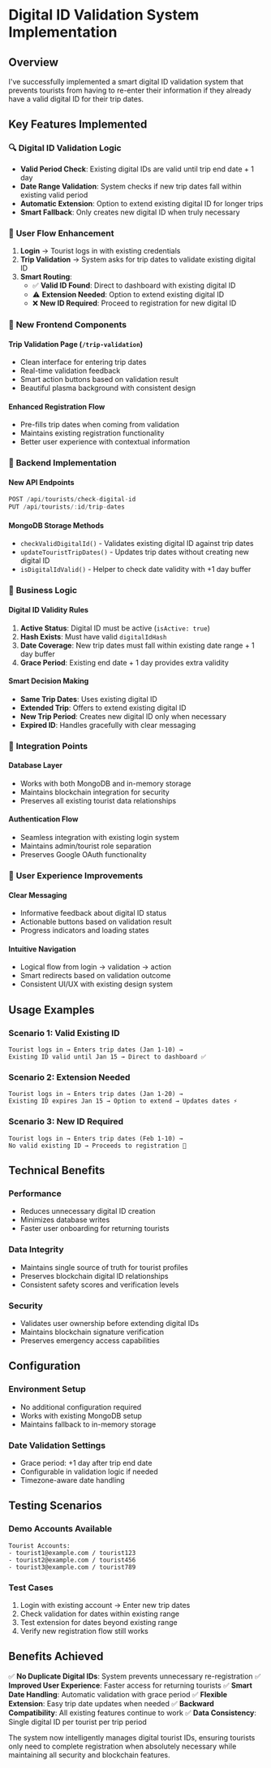# Digital ID Validation System Implementation

## Overview

I've successfully implemented a smart digital ID validation system that prevents tourists from having to re-enter their information if they already have a valid digital ID for their trip dates.

## Key Features Implemented

### 🔍 **Digital ID Validation Logic**
- **Valid Period Check**: Existing digital IDs are valid until trip end date + 1 day
- **Date Range Validation**: System checks if new trip dates fall within existing valid period
- **Automatic Extension**: Option to extend existing digital ID for longer trips
- **Smart Fallback**: Only creates new digital ID when truly necessary

### 🔄 **User Flow Enhancement**

1. **Login** → Tourist logs in with existing credentials
2. **Trip Validation** → System asks for trip dates to validate existing digital ID
3. **Smart Routing**:
   - ✅ **Valid ID Found**: Direct to dashboard with existing digital ID
   - ⚠️ **Extension Needed**: Option to extend existing digital ID
   - ❌ **New ID Required**: Proceed to registration for new digital ID

### 📱 **New Frontend Components**

#### **Trip Validation Page** (`/trip-validation`)
- Clean interface for entering trip dates
- Real-time validation feedback
- Smart action buttons based on validation result
- Beautiful plasma background with consistent design

#### **Enhanced Registration Flow**
- Pre-fills trip dates when coming from validation
- Maintains existing registration functionality
- Better user experience with contextual information

### 🔧 **Backend Implementation**

#### **New API Endpoints**
```typescript
POST /api/tourists/check-digital-id
PUT /api/tourists/:id/trip-dates
```

#### **MongoDB Storage Methods**
- `checkValidDigitalId()` - Validates existing digital ID against trip dates
- `updateTouristTripDates()` - Updates trip dates without creating new digital ID
- `isDigitalIdValid()` - Helper to check date validity with +1 day buffer

### 🎯 **Business Logic**

#### **Digital ID Validity Rules**
1. **Active Status**: Digital ID must be active (`isActive: true`)
2. **Hash Exists**: Must have valid `digitalIdHash`
3. **Date Coverage**: New trip dates must fall within existing date range + 1 day buffer
4. **Grace Period**: Existing end date + 1 day provides extra validity

#### **Smart Decision Making**
- **Same Trip Dates**: Uses existing digital ID
- **Extended Trip**: Offers to extend existing digital ID
- **New Trip Period**: Creates new digital ID only when necessary
- **Expired ID**: Handles gracefully with clear messaging

### 🔗 **Integration Points**

#### **Database Layer**
- Works with both MongoDB and in-memory storage
- Maintains blockchain integration for security
- Preserves all existing tourist data relationships

#### **Authentication Flow**
- Seamless integration with existing login system
- Maintains admin/tourist role separation
- Preserves Google OAuth functionality

### 🎨 **User Experience Improvements**

#### **Clear Messaging**
- Informative feedback about digital ID status
- Actionable buttons based on validation result
- Progress indicators and loading states

#### **Intuitive Navigation**
- Logical flow from login → validation → action
- Smart redirects based on validation outcome
- Consistent UI/UX with existing design system

## Usage Examples

### **Scenario 1: Valid Existing ID**
```
Tourist logs in → Enters trip dates (Jan 1-10) → 
Existing ID valid until Jan 15 → Direct to dashboard ✅
```

### **Scenario 2: Extension Needed**
```
Tourist logs in → Enters trip dates (Jan 1-20) → 
Existing ID expires Jan 15 → Option to extend → Updates dates ⚡
```

### **Scenario 3: New ID Required**
```
Tourist logs in → Enters trip dates (Feb 1-10) → 
No valid existing ID → Proceeds to registration 📝
```

## Technical Benefits

### **Performance**
- Reduces unnecessary digital ID creation
- Minimizes database writes
- Faster user onboarding for returning tourists

### **Data Integrity**
- Maintains single source of truth for tourist profiles
- Preserves blockchain digital ID relationships
- Consistent safety scores and verification levels

### **Security**
- Validates user ownership before extending digital IDs
- Maintains blockchain signature verification
- Preserves emergency access capabilities

## Configuration

### **Environment Setup**
- No additional configuration required
- Works with existing MongoDB setup
- Maintains fallback to in-memory storage

### **Date Validation Settings**
- Grace period: +1 day after trip end date
- Configurable in validation logic if needed
- Timezone-aware date handling

## Testing Scenarios

### **Demo Accounts Available**
```
Tourist Accounts:
- tourist1@example.com / tourist123
- tourist2@example.com / tourist456
- tourist3@example.com / tourist789
```

### **Test Cases**
1. Login with existing account → Enter new trip dates
2. Check validation for dates within existing range
3. Test extension for dates beyond existing range
4. Verify new registration flow still works

## Benefits Achieved

✅ **No Duplicate Digital IDs**: System prevents unnecessary re-registration
✅ **Improved User Experience**: Faster access for returning tourists
✅ **Smart Date Handling**: Automatic validation with grace period
✅ **Flexible Extension**: Easy trip date updates when needed
✅ **Backward Compatibility**: All existing features continue to work
✅ **Data Consistency**: Single digital ID per tourist per trip period

The system now intelligently manages digital tourist IDs, ensuring tourists only need to complete registration when absolutely necessary while maintaining all security and blockchain features.